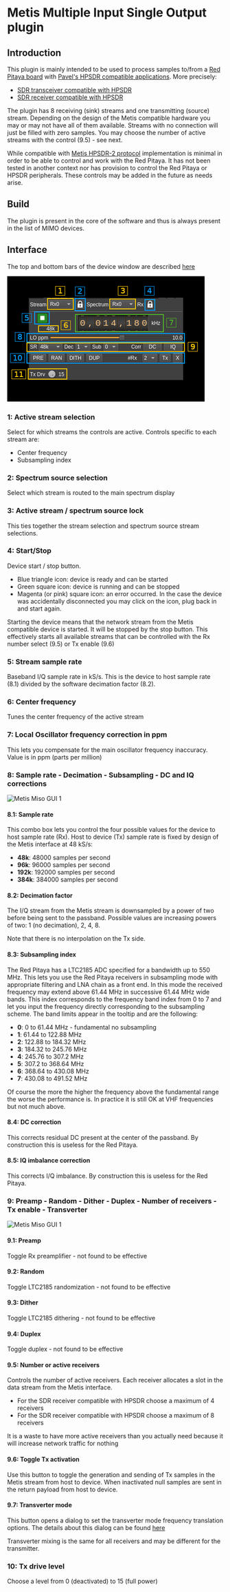 <h1>Metis Multiple Input Single Output plugin</h1>

<h2>Introduction</h2>

This plugin is mainly intended to be used to process samples to/from a [Red Pitaya board](https://www.redpitaya.com/) with [Pavel's HPSDR compatible applications](http://pavel-demin.github.io/red-pitaya-notes/). More precisely:

  - [SDR transceiver compatible with HPSDR](http://pavel-demin.github.io/red-pitaya-notes/sdr-transceiver-hpsdr/)
  - [SDR receiver compatible with HPSDR](http://pavel-demin.github.io/red-pitaya-notes/sdr-receiver-hpsdr-122-88/)

The plugin has 8 receiving (sink) streams and one transmitting (source) stream. Depending on the design of the Metis compatible hardware you may or may not have all of them available. Streams with no connection will just be filled with zero samples. You may choose the number of active streams with the control (9.5) - see next.

While compatible with [Metis HPSDR-2 protocol](https://github.com/softerhardware/Hermes-Lite2/wiki/Protocol) implementation is minimal in order to be able to control and work with the Red Pitaya. It has not been tested in another context nor has provision to control the Red Pitaya or HPSDR peripherals. These controls may be added in the future as needs arise.

<h2>Build</h2>

The plugin is present in the core of the software and thus is always present in the list of MIMO devices.

<h2>Interface</h2>

The top and bottom bars of the device window are described [here](../../../sdrgui/device/readme.md)

![Metis MISO plugin GUI](../../../doc/img/MetisMISO_plugin.png)

<h3>1: Active stream selection</h3>

Select for which streams the controls are active. Controls specific to each stream are:

  - Center frequency
  - Subsampling index

<h3>2: Spectrum source selection</h3>

Select which stream is routed to the main spectrum display

<h3>3: Active stream / spectrum source lock</h3>

This ties together the stream selection and spectrum source stream selections.

<h3>4: Start/Stop</h3>

Device start / stop button.

  - Blue triangle icon: device is ready and can be started
  - Green square icon: device is running and can be stopped
  - Magenta (or pink) square icon: an error occurred. In the case the device was accidentally disconnected you may click on the icon, plug back in and start again.

Starting the device means that the network stream from the Metis compatible device is started. It will be stopped by the stop button. This effectively starts all available streams that can be controlled with the Rx number select (9.5) or Tx enable (9.6)

<h3>5: Stream sample rate</h3>

Baseband I/Q sample rate in kS/s. This is the device to host sample rate (8.1) divided by the software decimation factor (8.2).

<h3>6: Center frequency</h3>

Tunes the center frequency of the active stream

<h3>7: Local Oscillator frequency correction in ppm</h3>

This lets you compensate for the main oscillator frequency inaccuracy. Value is in ppm (parts per million)

<h3>8: Sample rate - Decimation - Subsampling - DC and IQ corrections</h3>

![Metis Miso GUI 1](../../../doc/img/MetisMISO_plugin_1.png)

<h4>8.1: Sample rate</h4>

This combo box lets you control the four possible values for the device to host sample rate (Rx). Host to device (Tx) sample rate is fixed by design of the Metis interface at 48 kS/s:

  - **48k**: 48000 samples per second
  - **96k**: 96000 samples per second
  - **192k**: 192000 samples per second
  - **384k**: 384000 samples per second

<h4>8.2: Decimation factor</h4>

The I/Q stream from the Metis stream is downsampled by a power of two before being sent to the passband. Possible values are increasing powers of two: 1 (no decimation), 2, 4, 8.

Note that there is no interpolation on the Tx side.

<h4>8.3: Subsampling index</h4>

The Red Pitaya has a LTC2185 ADC specified for a bandwidth up to 550 MHz. This lets you use the Red Pitaya receivers in subsampling mode with appropriate filtering and LNA chain as a front end. In this mode the received frequency may extend above 61.44 MHz in successive 61.44 MHz wide bands. This index corresponds to the frequency band index from 0 to 7 and let you input the frequency directly corresponding to the subsampling scheme. The band limits appear in the tooltip and are the following:

  - **0**: 0 to 61.44 MHz - fundamental no subsampling
  - **1**: 61.44 to 122.88 MHz
  - **2**: 122.88 to 184.32 MHz
  - **3**: 184.32 to 245.76 MHz
  - **4**: 245.76 to 307.2 MHz
  - **5**: 307.2 to 368.64 MHz
  - **6**: 368.64 to 430.08 MHz
  - **7**: 430.08 to 491.52 MHz

Of course the more the higher the frequency above the fundamental range the worse the performance is. In practice it is still OK at VHF frequencies but not much above.

<h4>8.4: DC correction</h4>

This corrects residual DC present at the center of the passband. By construction this is useless for the Red Pitaya.

<h4>8.5: IQ imbalance correction</h4>

This corrects I/Q imbalance. By construction this is useless for the Red Pitaya.

<h3>9: Preamp - Random - Dither - Duplex - Number of receivers - Tx enable - Transverter</h3>

![Metis Miso GUI 1](../../../doc/img/MetisMISO_plugin_2.png)

<h4>9.1: Preamp</h4>

Toggle Rx preamplifier - not found to be effective

<h4>9.2: Random</h4>

Toggle LTC2185 randomization - not found to be effective

<h4>9.3: Dither</h4>

Toggle LTC2185 dithering - not found to be effective

<h4>9.4: Duplex</h4>

Toggle duplex - not found to be effective

<h4>9.5: Number or active receivers</h4>

Controls the number of active receivers. Each receiver allocates a slot in the data stream from the Metis interface.

  - For the SDR receiver compatible with HPSDR choose a maximum of 4 receivers
  - For the SDR receiver compatible with HPSDR choose a maximum of 8 receivers

It is a waste to have more active receivers than you actually need because it will increase network traffic for nothing

<h4>9.6: Toggle Tx activation</h4>

Use this button to toggle the generation and sending of Tx samples in the Metis stream from host to device. When inactivated null samples are sent in the return payload from host to device.

<h4>9.7: Transverter mode</h4>

This button opens a dialog to set the transverter mode frequency translation options. The details about this dialog can be found [here](../../../sdrgui/gui/transverterdialog.md)

Transverter mixing is the same for all receivers and may be different for the transmitter.

<h3>10: Tx drive level</h3>

Choose a level from 0 (deactivated) to 15 (full power)
